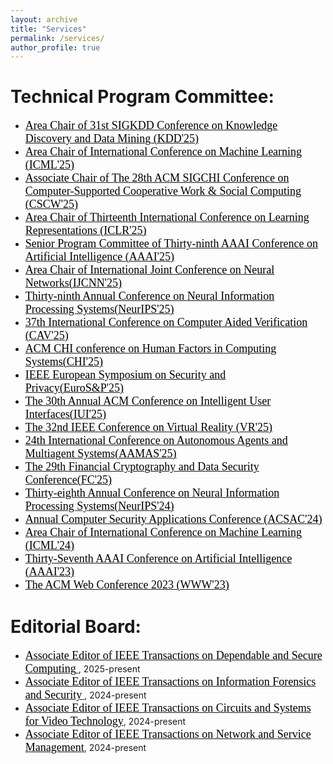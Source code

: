 ```yaml
---
layout: archive
title: "Services"
permalink: /services/
author_profile: true
---
```

Technical Program Committee:
======
*  [ <font face="Times New Roman" color=black size=4> Area Chair of 31st SIGKDD Conference on Knowledge Discovery and Data Mining (KDD'25) </font>](https://kdd2025.kdd.org/applied-data-science-ads-track-call-for-papers/)
*   [ <font face="Times New Roman" color=black size=4> Area Chair of International Conference on Machine Learning (ICML'25) </font>](https://icml.cc/)
*   [<font face="Times New Roman" color=black size=4> Associate Chair of The 28th ACM SIGCHI Conference on Computer-Supported Cooperative Work & Social Computing (CSCW'25)</font>](https://cscw.acm.org/2025/)
*   [<font face="Times New Roman" color=black size=4> Area Chair of Thirteenth International Conference on Learning Representations (ICLR'25)</font>](https://iclr.cc/Conferences/2025)
*  [<font face="Times New Roman" color=black size=4>Senior Program Committee of Thirty-ninth AAAI Conference on Artificial Intelligence (AAAI'25)</font>](https://aaai.org/Conferences/AAAI-23/)
*  [<font face="Times New Roman" color=black size=4>Area Chair of International Joint Conference on Neural Networks(IJCNN'25)</font>](https://2025.ijcnn.org)
*  [<font face="Times New Roman" color=black size=4>Thirty-ninth Annual Conference on Neural Information Processing Systems(NeurIPS'25)</font>](https://neurips.cc)
*  [<font face="Times New Roman" color=black size=4>37th International Conference on Computer Aided Verification (CAV'25)</font>](https://chi2025.acm.org)
*    [<font face="Times New Roman" color=black size=4>ACM CHI conference on Human Factors in Computing Systems(CHI'25)</font>](https://chi2025.acm.org)
*  [<font face="Times New Roman" color=black size=4>IEEE European Symposium on Security and Privacy(EuroS&P'25)</font>](https://eurosp2025.ieee-security.org/committee-program.html)
* [<font face="Times New Roman" color=black size=4>The 30th Annual ACM Conference on Intelligent User Interfaces(IUI'25)</font>](https://iui.acm.org/2025/)
*   [<font face="Times New Roman" color=black size=4>The 32nd IEEE Conference on Virtual Reality (VR'25)</font>](http://ieeevr.org/2025/)
*   [<font face="Times New Roman" color=black size=4>24th International Conference on Autonomous Agents and Multiagent Systems(AAMAS'25)</font>](https://aamas2025.org)
*   [<font face="Times New Roman" color=black size=4>The 29th Financial Cryptography and Data Security Conference(FC'25)</font>](https://fc25.ifca.ai)
* [<font face="Times New Roman" color=black size=4>Thirty-eighth Annual Conference on Neural Information Processing Systems(NeurIPS'24)</font>](https://neurips.cc/Conferences/2024)
* [<font face="Times New Roman" color=black size=4>Annual Computer Security Applications Conference (ACSAC'24)</font>](https://www.acsac.org)
* [<font face="Times New Roman" color=black size=4>Area Chair of International Conference on Machine Learning (ICML'24)</font>](https://icml.cc/Conferences/2024)
* [<font face="Times New Roman" color=black size=4>Thirty-Seventh AAAI Conference on Artificial Intelligence (AAAI'23)</font>](https://aaai.org/Conferences/AAAI-23/)
* [<font face="Times New Roman" color=black size=4>The ACM Web Conference 2023 (WWW'23)</font>](https://www2023.thewebconf.org/)

  
Editorial Board:
======
* [ <font face="Times New Roman" color=black size=4>Associate Editor of IEEE Transactions on Dependable and Secure Computing</font> ](https://www.computer.org/csdl/journal/tq/about/107350?title=Editorial%20Board&periodical=IEEE%20Transactions%20on%20Dependable%20and%20Secure%20Computing), 2025-present
* [ <font face="Times New Roman" color=black size=4>Associate Editor of IEEE Transactions on Information Forensics and Security</font> ](https://signalprocessingsociety.org/publications-resources/ieee-transactions-information-forensics-and-security/editorial-board), 2024-present
* [ <font face="Times New Roman" color=black size=4>Associate Editor of IEEE Transactions on Circuits and Systems for Video Technology</font>](https://ieee-cas.org/publication/tcsvt), 2024-present
* [ <font face="Times New Roman" color=black size=4>Associate Editor of IEEE Transactions on Network and Service Management</font>](https://www.comsoc.org/publications/journals/ieee-tnsm/ieee-transactions-network-and-service-management-editorial-board), 2024-present
